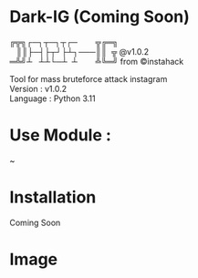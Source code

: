 # Dark-IG   (Coming Soon)
╔╦╗┌─┐┬─┐┬┌─&nbsp;&nbsp;&nbsp;&nbsp;&nbsp;&nbsp;&nbsp;&nbsp;╦╔═╗<br>
&nbsp;&nbsp; ║║├─┤├┬┘├┴┐───║║&nbsp;&nbsp;╦ @v1.0.2<br>
═╩╝┴&nbsp;&nbsp; ┴┴└─┴ &nbsp;┴&nbsp;&nbsp;&nbsp;&nbsp;&nbsp;&nbsp;&nbsp;&nbsp;╩╚═╝ from ©instahack<br>

Tool for mass bruteforce attack instagram<br>
Version : v1.0.2<br>
Language : Python 3.11

# Use Module :
~

# Installation
Coming Soon

# Image

